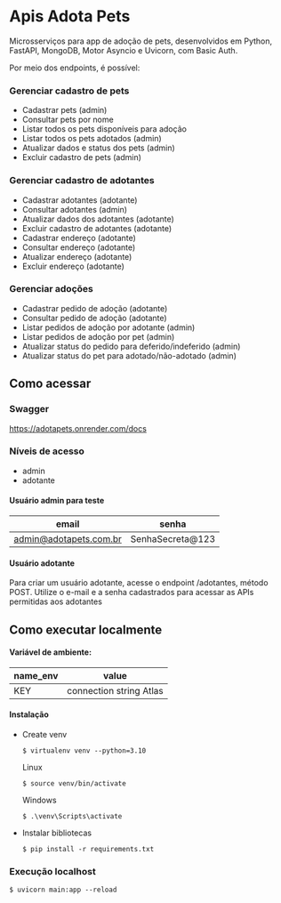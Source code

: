 # Apis Adota Pets
Microsserviços para app de adoção de pets, desenvolvidos em Python, FastAPI, MongoDB, Motor Asyncio e Uvicorn, com Basic Auth.

Por meio dos endpoints, é possível:

### Gerenciar cadastro de pets

* Cadastrar pets (admin)
* Consultar pets por nome
* Listar todos os pets disponíveis para adoção
* Listar todos os pets adotados (admin)
* Atualizar dados e status dos pets (admin)
* Excluir cadastro de pets (admin)

### Gerenciar cadastro de adotantes

* Cadastrar adotantes (adotante)
* Consultar adotantes (admin)
* Atualizar dados dos adotantes (adotante)
* Excluir cadastro de adotantes (adotante)
* Cadastrar endereço (adotante)
* Consultar endereço (adotante)
* Atualizar endereço (adotante)
* Excluir endereço (adotante)

### Gerenciar adoções

* Cadastrar pedido de adoção (adotante)
* Consultar pedido de adoção (adotante)
* Listar pedidos de adoção por adotante (admin)
* Listar pedidos de adoção por pet (admin)
* Atualizar status do pedido para deferido/indeferido (admin)
* Atualizar status do pet para adotado/não-adotado (admin)

## Como acessar

### Swagger
  
  https://adotapets.onrender.com/docs

### Níveis de acesso
* admin
* adotante

#### Usuário admin para teste
| email  | senha |
|------------|------------|
|admin@adotapets.com.br|SenhaSecreta@123|

#### Usuário adotante
Para criar um usuário adotante, acesse o endpoint /adotantes, método POST.
Utilize o e-mail e a senha cadastrados para acessar as APIs permitidas aos adotantes

## Como executar localmente

#### Variável de ambiente:
| name_env | value |
|------------|------------|
|KEY|connection string Atlas|

#### Instalação
* Create venv
    ```
    $ virtualenv venv --python=3.10
    ```
    Linux
    ```
    $ source venv/bin/activate
   ```
   Windows
    ```
    $ .\venv\Scripts\activate
   ```
* Instalar bibliotecas
     ```
     $ pip install -r requirements.txt
     ```
### Execução localhost
  ```
  $ uvicorn main:app --reload
   ```